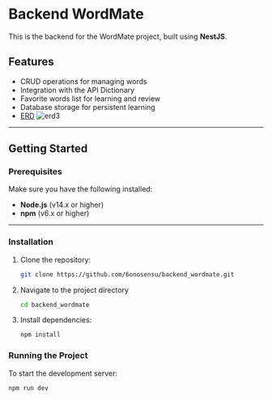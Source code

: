 # Backend WordMate

This is the backend for the WordMate project, built using **NestJS**.

## Features
- CRUD operations for managing words
- Integration with the API Dictionary
- Favorite words list for learning and review
- Database storage for persistent learning
- [ERD](https://lucid.app/lucidchart/6846e91e-0b9b-4efc-a43c-cb16090e2c99/edit?viewport_loc=-1423%2C-113%2C1796%2C1406%2C0_0&invitationId=inv_99a92884-528e-4544-aeef-71d0335c9ce9)
![erd3](https://github.com/user-attachments/assets/efdb3910-4310-4e2b-9046-99dbefa383a7)



---

## Getting Started

### Prerequisites
Make sure you have the following installed:
- **Node.js** (v14.x or higher)
- **npm** (v6.x or higher)

---

### Installation
1. Clone the repository:
   ```bash
   git clone https://github.com/6onosensu/backend_wordmate.git
   ```
   
2. Navigate to the project directory
   ```bash
   cd backend_wordmate
   ```
   
3. Install dependencies:
   ```bash
   npm install
   ```

### Running the Project
To start the development server:
   ```bash
   npm run dev
   ```
   
